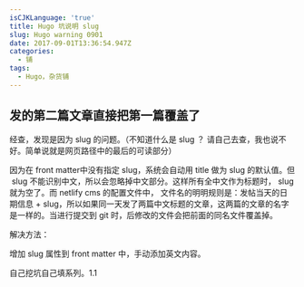 ```yaml
---
isCJKLanguage: 'true'
title: Hugo 坑说明 slug
slug: Hugo warning 0901
date: 2017-09-01T13:36:54.947Z
categories:
  - 铺
tags:
  - Hugo，杂货铺
---
```

## 发的第二篇文章直接把第一篇覆盖了

经查，发现是因为 slug 的问题。（不知道什么是 slug ？ 请自己去查，我也说不好。简单说就是网页路径中的最后的可读部分）

因为在 front matter中没有指定 slug，系统会自动用 title 做为 slug 的默认值。但  slug 不能识别中文，所以会忽略掉中文部分。这样所有全中文作为标题时， slug 就为空了。而 netlify cms 的配置文件中， 文件名的明明规则是：发帖当天的日期信息 \+ slug，所以如果同一天发了两篇中文标题的文章，这两篇的文章的名字是一样的。当进行提交到 git 时，后修改的文件会把前面的同名文件覆盖掉。

解决方法：

增加 slug 属性到 front matter 中，手动添加英文内容。

自己挖坑自己填系列。1.1
